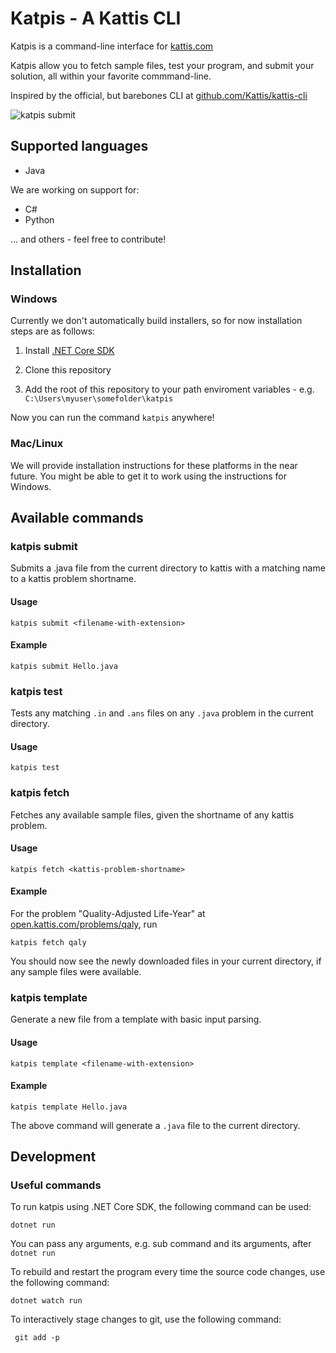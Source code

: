 # Katpis - A Kattis CLI
Katpis is a command-line interface for [kattis.com](https://www.kattis.com/)

Katpis allow you to fetch sample files, test your program, and submit your solution, all within your favorite commmand-line.

Inspired by the official, but barebones CLI at [github.com/Kattis/kattis-cli](https://github.com/Kattis/kattis-cli)

![katpis submit](https://i.gyazo.com/d593615497aaa9a93966bbdfb9b3e946.gif)

## Supported languages
- Java

We are working on support for:
- C#
- Python

 ... and others - feel free to contribute!

## Installation
### Windows
Currently we don't automatically build installers, so for now installation steps are as follows:

1. Install [.NET Core SDK](https://dotnet.microsoft.com/download)

1. Clone this repository

1. Add the root of this repository to your path enviroment variables - e.g. `C:\Users\myuser\somefolder\katpis`

Now you can run the command `katpis` anywhere!

### Mac/Linux
We will provide installation instructions for these platforms in the near future. You might be able to get it to work using the instructions for Windows.

## Available commands
### katpis submit

Submits a .java file from the current directory to kattis with a matching name to a kattis problem shortname.

#### Usage
    katpis submit <filename-with-extension>

#### Example
    katpis submit Hello.java

### katpis test
Tests any matching `.in` and `.ans` files on any `.java` problem in the current directory.

#### Usage
    katpis test

### katpis fetch
Fetches any available sample files, given the shortname of any kattis problem.

#### Usage
    katpis fetch <kattis-problem-shortname>
#### Example

For the problem "Quality-Adjusted Life-Year" at [open.kattis.com/problems/qaly](open.kattis.com/problems/qaly), run 

    katpis fetch qaly
    
You should now see the newly downloaded files in your current directory, if any sample files were available.

### katpis template

Generate a new file from a template with basic input parsing.

#### Usage

    katpis template <filename-with-extension>

#### Example

    katpis template Hello.java
    
The above command will generate a `.java` file to the current directory.

## Development

### Useful commands

To run katpis using .NET Core SDK, the following command can be used:

```
dotnet run
```

You can pass any arguments, e.g. sub command and its arguments, after `dotnet run`

To rebuild and restart the program every time the source code changes, use the following command:

```
dotnet watch run
```

To interactively stage changes to git, use the following command:

```
 git add -p
```
